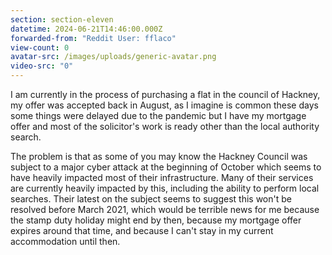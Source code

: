 ```yaml
---
section: section-eleven
datetime: 2024-06-21T14:46:00.000Z
forwarded-from: "Reddit User: fflaco"
view-count: 0
avatar-src: /images/uploads/generic-avatar.png
video-src: "0"
---
```

I am currently in the process of purchasing a flat in the council of Hackney, my offer was accepted back in August, as I imagine is common these days some things were delayed due to the pandemic but I have my mortgage offer and most of the solicitor's work is ready other than the local authority search.

The problem is that as some of you may know the Hackney Council was subject to a major cyber attack at the beginning of October which seems to have heavily impacted most of their infrastructure. Many of their services are currently heavily impacted by this, including the ability to perform local searches. Their latest on the subject seems to suggest this won't be resolved before March 2021, which would be terrible news for me because the stamp duty holiday might end by then, because my mortgage offer expires around that time, and because I can't stay in my current accommodation until then.
